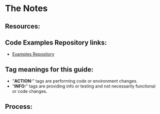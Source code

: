 # The Notes

## Resources:

## Code Examples Repository links:
* [Examples Repository](../../../README.md)

## Tag meanings for this guide:
* "**ACTION:**" tags are performing code or environment changes.
* "**INFO:**" tags are providing info or testing and not necessarily functional or code changes.

## Process: